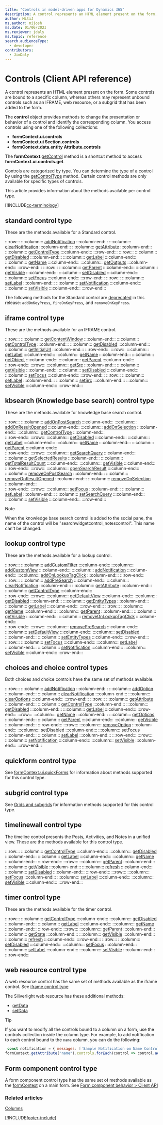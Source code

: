 ```yaml
---
title: "Controls in model-driven apps for Dynamics 365"
description: A control represents an HTML element present on the form.
author: MitiJ
ms.author: mijosh
ms.date: 01/06/2023
ms.reviewer: jdaly
ms.topic: reference
search.audienceType: 
  - developer
contributors:
  - JimDaly
---
```

# Controls (Client API reference)

A control represents an HTML element present on the form. Some controls are bound to a specific column, whereas others may represent unbound controls such as an IFRAME, web resource, or a subgrid that has been added to the form. 

The **control** object provides methods to change the presentation or behavior of a control and identify the corresponding column. You access controls using one of the following collections: 

- **formContext.ui.controls**
- **formContext.ui Section.controls**
- **formContext.data.entity** **Attribute.controls**

The **formContext**.[getControl](controls/getControl.md) method is a shortcut method to access **formContext.ui.controls.get**. 

Controls are categorized by type. You can determine the type of a control by using the [getControlType](controls/getControlType.md) method. Certain control methods are only available for specific types of controls.

This article provides information about the methods available per control type. 

[!INCLUDE[cc-terminology](../../../data-platform/includes/cc-terminology.md)]

## standard control type

These are the methods available for a Standard control.

:::row:::
   :::column:::
      [addNotification](controls/addNotification.md)
   :::column-end:::
   :::column:::
      [clearNotification](controls/clearNotification.md)
   :::column-end:::
   :::column:::
      [getAttribute](controls/getAttribute.md)
   :::column-end:::
   :::column:::
      [getControlType](controls/getControlType.md)
   :::column-end:::
:::row-end:::
:::row:::
   :::column:::
      [getDisabled](controls/getDisabled.md)
   :::column-end:::
   :::column:::
      [getLabel](controls/getLabel.md)
   :::column-end:::
   :::column:::
      [getName](controls/getName.md)
   :::column-end:::
   :::column:::
      [getOutputs](controls/getoutputs.md)
   :::column-end:::
:::row-end:::
:::row:::
   :::column:::
      [getParent](controls/getParent.md)
   :::column-end:::
   :::column:::
      [getVisible](controls/getVisible.md)
   :::column-end:::
   :::column:::
      [setDisabled](controls/setDisabled.md)
   :::column-end:::
   :::column:::
      [setFocus](controls/setFocus.md)
   :::column-end:::
:::row-end:::
:::row:::
   :::column:::
      [setLabel](controls/setLabel.md)
   :::column-end:::
   :::column:::
      [setNotification](controls/setNotification.md)
   :::column-end:::
   :::column:::
      [setVisible](controls/setVisible.md)
   :::column-end:::
:::row-end:::


The following methods for the Standard control are [deprecated](/dynamics365/get-started/whats-new/customer-engagement/important-changes-coming#some-client-apis-are-deprecated) in this release: `addOnKeyPress`, `fireOnKeyPress`, and `removeOnKeyPress`.

## iframe control type

These are the methods available for an IFRAME control.

:::row:::
   :::column:::
      [getContentWindow](controls/getContentWindow.md)
   :::column-end:::
   :::column:::
      [getControlType](controls/getControlType.md)
   :::column-end:::
   :::column:::
      [getDisabled](controls/getDisabled.md)
   :::column-end:::
   :::column:::
      [getInitialUrl](controls/getInitialUrl.md)
   :::column-end:::
:::row-end:::
:::row:::
   :::column:::
      [getLabel](controls/getLabel.md)
   :::column-end:::
   :::column:::
      [getName](controls/getName.md)
   :::column-end:::
   :::column:::
      [getObject](controls/getObject.md)
   :::column-end:::
   :::column:::
      [getParent](controls/getParent.md)
   :::column-end:::   
:::row-end:::
:::row:::
   :::column:::
      [getSrc](controls/getSrc.md)
   :::column-end:::
   :::column:::
      [getVisible](controls/getVisible.md)
   :::column-end:::
   :::column:::
      [setDisabled](controls/setDisabled.md)
   :::column-end:::
   :::column:::
      [setFocus](controls/setFocus.md)
   :::column-end:::
:::row-end:::
:::row:::
   :::column:::
      [setLabel](controls/setLabel.md)
   :::column-end:::
   :::column:::
      [setSrc](controls/setSrc.md)
   :::column-end:::
   :::column:::
      [setVisible](controls/setVisible.md)
   :::column-end:::
:::row-end:::

## kbsearch (Knowledge base search) control type

These are the methods available for knowledge base search control.

:::row:::
   :::column:::
      [addOnPostSearch](controls/addOnPostSearch.md)
   :::column-end:::
   :::column:::
      [addOnResultOpened](controls/addOnResultOpened.md)
   :::column-end:::
   :::column:::
      [addOnSelection](controls/addOnSelection.md)
   :::column-end:::
   :::column:::
      [getControlType](controls/getControlType.md)
   :::column-end:::   
:::row-end:::
:::row:::
   :::column:::
      [getDisabled](controls/getDisabled.md)
   :::column-end:::
   :::column:::
      [getLabel](controls/getLabel.md)
   :::column-end:::
   :::column:::
      [getName](controls/getName.md)
   :::column-end:::
   :::column:::
      [getParent](controls/getParent.md)
   :::column-end:::   
:::row-end:::
:::row:::
   :::column:::
      [getSearchQuery](controls/getSearchQuery.md)
   :::column-end:::
   :::column:::
      [getSelectedResults](controls/getSelectedResults.md)
   :::column-end:::
   :::column:::
      [getTotalResultCount](controls/getTotalResultCount.md)
   :::column-end:::
   :::column:::
      [getVisible](controls/getVisible.md)
   :::column-end:::
:::row-end:::
:::row:::
   :::column:::
      [openSearchResult](controls/openSearchResult.md)
   :::column-end:::
   :::column:::
      [removeOnPostSearch](controls/removeOnPostSearch.md)
   :::column-end:::
   :::column:::
      [removeOnResultOpened](controls/removeOnResultOpened.md)
   :::column-end:::
   :::column:::
      [removeOnSelection](controls/removeOnSelection.md)
   :::column-end:::   
:::row-end:::
:::row:::
   :::column:::
      [setFocus](controls/setFocus.md)
   :::column-end:::
   :::column:::
      [setLabel](controls/setLabel.md)
   :::column-end:::
   :::column:::
      [setSearchQuery](controls/setSearchQuery.md)
   :::column-end:::
   :::column:::
      [setVisible](controls/setVisible.md)
   :::column-end:::
:::row-end:::



>[!NOTE]
>When the knowledge base search control is added to the social pane, the name of the control will be "searchwidgetcontrol_notescontrol". This name can't be changed. 

## lookup control type

These are the methods available for a lookup control.

:::row:::
   :::column:::
      [addCustomFilter](controls/addCustomFilter.md)
   :::column-end:::
   :::column:::
      [addCustomView](controls/addCustomView.md)
   :::column-end:::
   :::column:::
      [addNotification](controls/addNotification.md)
   :::column-end:::
   :::column:::
      [addOnLookupTagClick](controls/addOnLookupTagClick.md)
   :::column-end:::
:::row-end:::
:::row:::
   :::column:::
      [addPreSearch](controls/addPreSearch.md)
   :::column-end:::
   :::column:::
      [clearNotification](controls/clearNotification.md)
   :::column-end:::
   :::column:::
      [getAttribute](controls/getAttribute.md)
   :::column-end:::
   :::column:::
      [getControlType](controls/getControlType.md)
   :::column-end:::   
:::row-end:::
:::row:::
   :::column:::
      [getDefaultView](controls/getDefaultView.md)
   :::column-end:::
   :::column:::
      [getDisabled](controls/getDisabled.md)
   :::column-end:::
   :::column:::
      [getEntityTypes](controls/getEntityTypes.md)
   :::column-end:::
   :::column:::
      [getLabel](controls/getLabel.md)
   :::column-end:::
:::row-end:::
:::row:::
   :::column:::
      [getName](controls/getName.md)
   :::column-end:::
   :::column:::
      [getParent](controls/getParent.md)
   :::column-end:::
   :::column:::
      [getVisible](controls/getVisible.md)
   :::column-end:::
   :::column:::
      [removeOnLookupTagClick](controls/removeOnLookupTagClick.md)
   :::column-end:::   
:::row-end:::
:::row:::
   :::column:::
      [removePreSearch](controls/removePreSearch.md)
   :::column-end:::
   :::column:::
      [setDefaultView](controls/setDefaultView.md)
   :::column-end:::
   :::column:::
      [setDisabled](controls/setDisabled.md)
   :::column-end:::
   :::column:::
      [setEntityTypes](controls/setEntityTypes.md)
   :::column-end:::
:::row-end:::
:::row:::
   :::column:::
      [setFocus](controls/setFocus.md)
   :::column-end:::
   :::column:::
      [setLabel](controls/setLabel.md)
   :::column-end:::
   :::column:::
      [setNotification](controls/setNotification.md)
   :::column-end:::
   :::column:::
      [setVisible](controls/setVisible.md)
   :::column-end:::
:::row-end:::




## choices and choice control types

Both choices and choice controls have the same set of methods available.

:::row:::
   :::column:::
      [addNotification](controls/addNotification.md)
   :::column-end:::
   :::column:::
      [addOption](controls/addOption.md)
   :::column-end:::
   :::column:::
      [clearNotification](controls/clearNotification.md)
   :::column-end:::
   :::column:::
      [clearOptions](controls/clearOptions.md)
   :::column-end:::
:::row-end:::
:::row:::
   :::column:::
      [getAttribute](controls/getAttribute.md)
   :::column-end:::
   :::column:::
      [getControlType](controls/getControlType.md)
   :::column-end:::
   :::column:::
      [getDisabled](controls/getDisabled.md)
   :::column-end:::
   :::column:::
      [getLabel](controls/getLabel.md)
   :::column-end:::
:::row-end:::
:::row:::
   :::column:::
      [getName](controls/getName.md)
   :::column-end:::
   :::column:::
      [getOptions](controls/getOptions.md)
   :::column-end:::
   :::column:::
      [getParent](controls/getParent.md)
   :::column-end:::
   :::column:::
      [getVisible](controls/getVisible.md)
   :::column-end:::
:::row-end:::
:::row:::
   :::column:::
      [removeOption](controls/removeoption.md)
   :::column-end:::
   :::column:::
      [setDisabled](controls/setDisabled.md)
   :::column-end:::
   :::column:::
      [setFocus](controls/setFocus.md)
   :::column-end:::
   :::column:::
      [setLabel](controls/setLabel.md)
   :::column-end:::
:::row-end:::
:::row:::
   :::column:::
      [setNotification](controls/setNotification.md)
   :::column-end:::
   :::column:::
      [setVisible](controls/setVisible.md)
   :::column-end:::
:::row-end:::


## quickform control type

See [formContext.ui.quickForms](formcontext-ui-quickforms.md) for information about methods supported for this control type.

## subgrid control type

See [Grids and subgrids](grids.md) for information methods supported for this control type.

## timelinewall control type

The timeline control presents the Posts, Activities, and Notes in a unified view. These are the methods available for this control type.

:::row:::
   :::column:::
      [getControlType](controls/getControlType.md)
   :::column-end:::
   :::column:::
      [getDisabled](controls/getDisabled.md)
   :::column-end:::
   :::column:::
      [getLabel](controls/getLabel.md)
   :::column-end:::
   :::column:::
      [getName](controls/getName.md)
   :::column-end:::
:::row-end:::
:::row:::
   :::column:::
      [getParent](controls/getParent.md)
   :::column-end:::
   :::column:::
      [getVisible](controls/getVisible.md)
   :::column-end:::
   :::column:::
      [refresh](controls/refresh.md)
   :::column-end:::
   :::column:::
      [setDisabled](controls/setDisabled.md)
   :::column-end:::
:::row-end:::
:::row:::
   :::column:::
      [setFocus](controls/setFocus.md)
   :::column-end:::
   :::column:::
      [setLabel](controls/setLabel.md)
   :::column-end:::
   :::column:::
      [setVisible](controls/setVisible.md)
   :::column-end:::
:::row-end:::

## timer control type

These are the methods available for the timer control.

:::row:::
   :::column:::
      [getControlType](controls/getControlType.md)
   :::column-end:::
   :::column:::
      [getDisabled](controls/getDisabled.md)
   :::column-end:::
   :::column:::
      [getLabel](controls/getLabel.md)
   :::column-end:::
   :::column:::
      [getName](controls/getName.md)
   :::column-end:::
:::row-end:::
:::row:::
   :::column:::
      [getParent](controls/getParent.md)
   :::column-end:::
   :::column:::
      [getState](controls/getState.md)
   :::column-end:::
   :::column:::
      [getVisible](controls/getVisible.md)
   :::column-end:::
   :::column:::
      [refresh](controls/refresh.md)
   :::column-end:::
:::row-end:::
:::row:::
   :::column:::
      [setDisabled](controls/setDisabled.md)
   :::column-end:::
   :::column:::
      [setFocus](controls/setFocus.md)
   :::column-end:::
   :::column:::
      [setLabel](controls/setLabel.md)
   :::column-end:::
   :::column:::
      [setVisible](controls/setVisible.md)
   :::column-end:::
:::row-end:::


## web resource control type

A web resource control has the same set of methods available as the iframe control. See [iframe control type](#iframe-control-type)

The Siliverlight web resource has these additional methods: 

- [getData](controls/getData.md)
- [setData](controls/setData.md)

> [!TIP]
> If you want to modify all the controls bound to a column on a form, use the controls collection inside the column type. For example, to add notification to each control bound to the `name` column, you can do the following:
 >  ```JavaScript
 >   const notification = { messages: ['Sample Notification on Name Controls'], notificationLevel: 'RECOMMENDATION', uniqueId: 'my_unique_id'};
 >  formContext.getAttribute("name").controls.forEach(control => control.addNotification(notification));
 > ```

## Form component control type

A form component control type has the same set of methods available as the [formContext](../clientapi-form-context.md) on a main form. See [Form component behavior > Client API](../../../../maker/model-driven-apps/form-component-control.md#client-api)

### Related articles

[Columns](attributes.md)


[!INCLUDE[footer-include](../../../../includes/footer-banner.md)]
